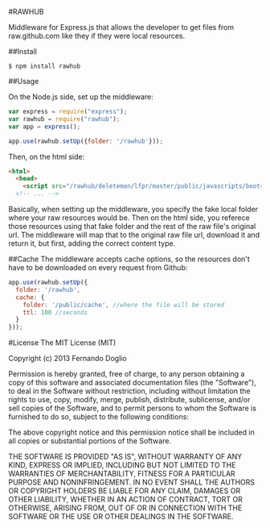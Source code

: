 
#RAWHUB

Middleware for Express.js that allows the developer to get files from raw.github.com like they if they were local resources.

##Install

```
$ npm install rawhub
```

##Usage

On the Node.js side, set up the middleware:

```javascript
var express = require("express");
var rawhub = require("rawhub");
var app = express();

app.use(rawhub.setUp({folder: '/rawhub'}));

```

Then, on the html side:

```html
<html>
  <head>
    <script src="/rawhub/deleteman/lfpr/master/public/javascripts/bootstrap.js"></script>
  <!-- ... -->
```

Basically, when setting up the middleware, you specify the fake local folder where your raw resources would be. Then on the html side, you referece those resources using that fake folder and the rest of the raw file's original url.
The middleware will map that to the original raw file url, download it and return it, but first, adding the correct content type.

##Cache
The middleware accepts cache options, so the resources don't have to be downloaded on every request from Github:

```javascript
app.use(rawhub.setUp({
  folder: '/rawhub', 
  cache: {
    folder: '/public/cache', //where the file will be stored
    ttl: 100 //seconds
  }
}));
```

#License
The MIT License (MIT)

Copyright (c) 2013 Fernando Doglio

Permission is hereby granted, free of charge, to any person obtaining a copy of this software and associated documentation files (the "Software"), to deal in the Software without restriction, including without limitation the rights to use, copy, modify, merge, publish, distribute, sublicense, and/or sell copies of the Software, and to permit persons to whom the Software is furnished to do so, subject to the following conditions:

The above copyright notice and this permission notice shall be included in all copies or substantial portions of the Software.

THE SOFTWARE IS PROVIDED "AS IS", WITHOUT WARRANTY OF ANY KIND, EXPRESS OR IMPLIED, INCLUDING BUT NOT LIMITED TO THE WARRANTIES OF MERCHANTABILITY, FITNESS FOR A PARTICULAR PURPOSE AND NONINFRINGEMENT. IN NO EVENT SHALL THE AUTHORS OR COPYRIGHT HOLDERS BE LIABLE FOR ANY CLAIM, DAMAGES OR OTHER LIABILITY, WHETHER IN AN ACTION OF CONTRACT, TORT OR OTHERWISE, ARISING FROM, OUT OF OR IN CONNECTION WITH THE SOFTWARE OR THE USE OR OTHER DEALINGS IN THE SOFTWARE.
